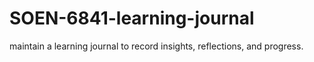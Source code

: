 # SOEN-6841-learning-journal
maintain a learning journal to record insights, reflections, and progress.

